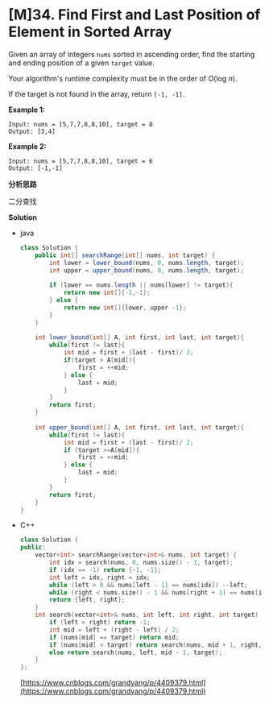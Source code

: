 # [M]34. Find First and Last Position of Element in Sorted Array

Given an array of integers `nums` sorted in ascending order, find the starting and ending position of a given `target` value.

Your algorithm's runtime complexity must be in the order of *O*(log *n*).

If the target is not found in the array, return `[-1, -1]`.

**Example 1:**

```
Input: nums = [5,7,7,8,8,10], target = 8
Output: [3,4]
```

**Example 2:**

```
Input: nums = [5,7,7,8,8,10], target = 6
Output: [-1,-1]
```

**分析思路**

二分查找

**Solution**

+ java

  ```java
  class Solution {
      public int[] searchRange(int[] nums, int target) {
          int lower = lower_bound(nums, 0, nums.length, target);
          int upper = upper_bound(nums, 0, nums.length, target);
          
          if (lower == nums.length || nums[lower] != target){
              return new int[]{-1,-1};
          } else {
              return new int[]{lower, upper -1};
          }
      }
      
      int lower_bound(int[] A, int first, int last, int target){
          while(first != last){
              int mid = first + (last - first)/ 2;
              if(target > A[mid]){
                  first = ++mid;
              } else {
                  last = mid;
              }
          }
          return first;
      }
      
      int upper_bound(int[] A, int first, int last, int target){
          while(first != last){
              int mid = first + (last - first)/ 2;
              if (target >=A[mid]){
                  first = ++mid;
              } else {
                  last = mid;
              }
          }
          return first;
      }
  }
  ```

+ C++

  ```c++
  class Solution {
  public:
      vector<int> searchRange(vector<int>& nums, int target) {
          int idx = search(nums, 0, nums.size() - 1, target);
          if (idx == -1) return {-1, -1};
          int left = idx, right = idx;
          while (left > 0 && nums[left - 1] == nums[idx]) --left;
          while (right < nums.size() - 1 && nums[right + 1] == nums[idx]) ++right;
          return {left, right};
      }
      int search(vector<int>& nums, int left, int right, int target) {
          if (left > right) return -1;
          int mid = left + (right - left) / 2;
          if (nums[mid] == target) return mid;
          if (nums[mid] < target) return search(nums, mid + 1, right, target);
          else return search(nums, left, mid - 1, target);
      }
  };
  ```

  [https://www.cnblogs.com/grandyang/p/4409379.html](https://www.cnblogs.com/grandyang/p/4409379.html)

